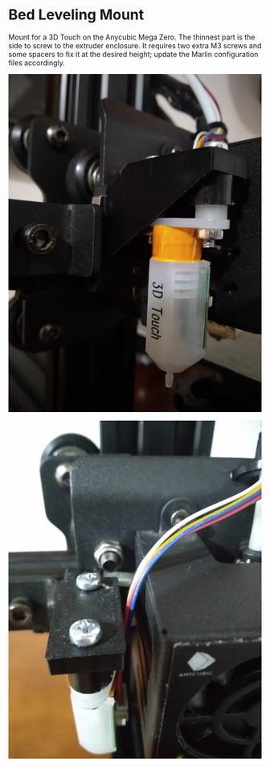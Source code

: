 # Bed Leveling Mount

Mount for a 3D Touch on the Anycubic Mega Zero. The thinnest part is the side to screw to the extruder enclosure. It requires two extra M3 screws and some spacers to fix it at the desired height; update the Marlin configuration files accordingly.

![image 1](https://github.com/ggldnl/Anycubic-Mega-Zero/blob/master/media/bed_leveling_mount_1.jpg)

![image 1](https://github.com/ggldnl/Anycubic-Mega-Zero/blob/master/media/bed_leveling_mount_2.jpg)
